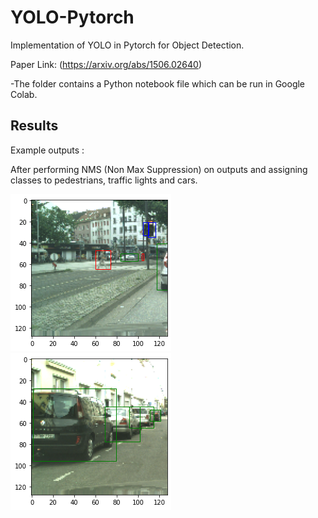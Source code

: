 # YOLO-Pytorch

Implementation of YOLO in Pytorch for Object Detection.

Paper Link: (https://arxiv.org/abs/1506.02640)

-The folder contains a Python notebook file which can be run in Google Colab.

## Results

Example outputs :  


After performing NMS (Non Max Suppression) on outputs and assigning classes to pedestrians, traffic lights and cars.

![](7.6.4.png)
![](image8.png)
